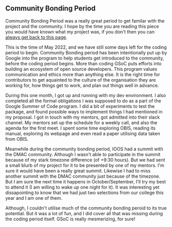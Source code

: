 ## Community Bonding Period

Community Bonding Period was a really great period to get familar with the project
and the community. I hope by the time you are reading this piece you would have known
what my project was, if you don't then you can [always get back to this page](../index.md).

This is the time of May 2022, and we have still some days left for the coding period to begin. Community Bonding period has been intentionally put up by Google into the program to help students get introduced to the community, before the coding period begins. More than coding GSoC puts efforts into building an ecosystem of open source developers. This program values communication and ethics more than anything else. It is the right time for contributors to get aquainted to the culture of the organisation they are working for, how things get to work, and plan out things well in advance.

During this one month, I got up and running with my dev environment. I also completed all the formal obligations I was supposed to do as a part of the Google Summer of Code program. I did a bit of experiments to test the package, and found possible ways to implement things I had mentioned in my proposal. I got in touch with my mentors, got admitted into their slack channel. My mentors set up the schedule for a weekly call, and also the agenda for the first meet. I spent some time exploring OBIS, reading its manual, exploring its webpage and even read a paper utilising data taken from OBIS. 

Meanwhile during the community bonding period, IOOS had a summit with the DMAC community. Although I wasn't able to participate in the summit because of my stark timezone difference (of +9:30 hours). But we had sent a small blurb of my project for it to be presented by one of my mentors. I'm sure it would have been a really great summit. Likewise I had to miss another summit with the DMAC community just because of the timezone. But I am sure the next time it happens in October/September, I'll try my best to attend it (I am willing to wake up one night for it). It was interesting yet dissapointing to know that we had just two selections from our college this year and I am one of them. 

Although, I couldn't utilise much of the community bonding peroid to its true potential. But it was a lot of fun, and I did cover all that was missing during the coding period itself. GSoC is really mesmerizing, for sure!